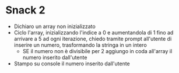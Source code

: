 # Snack 2
- Dichiaro un array non inizializzato
- Ciclo l'array, inizializzando l'indice a 0 e aumentandola di 1 fino ad arrivare a 5
    ad ogni iterazione, chiedo tramite prompt all'utente di inserire un numero, trasformando la stringa in un intero
    - SE il numero non è divisibile per 2
        aggiungo in coda all'array il numero inserito dall'utente
- Stampo su console il numero inserito dall'utente